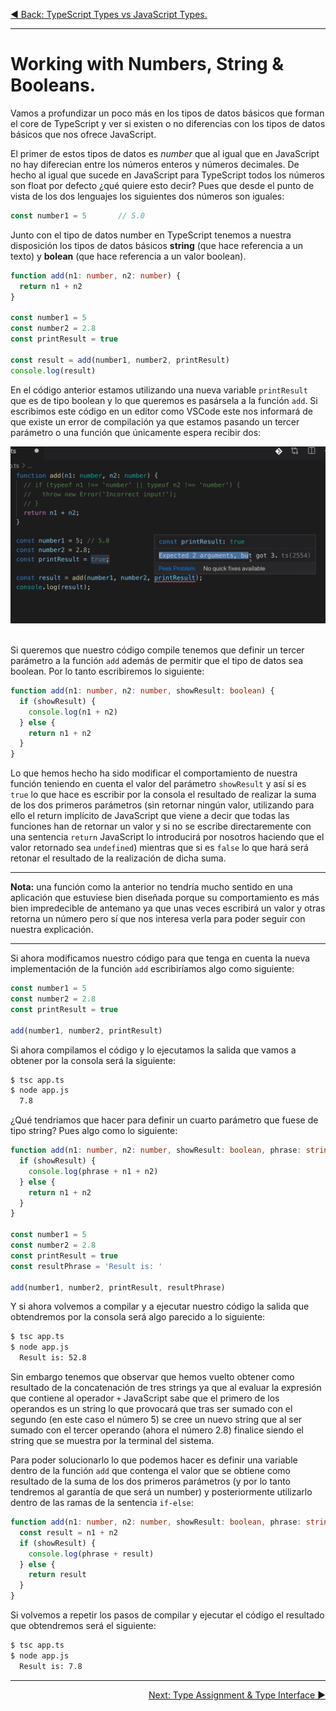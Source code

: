 <p align="left">
 <a href="02_03.md">◀ Back: TypeScript Types vs JavaScript Types.</a>
</p>

---

# Working with Numbers, String & Booleans.

Vamos a profundizar un poco más en los tipos de datos básicos que forman el core de TypeScript y ver si existen o no diferencias con los tipos de datos básicos que nos ofrece JavaScript.

El primer de estos tipos de datos es *number* que al igual que en JavaScript no hay diferecian entre los números enteros y números decimales. De hecho al igual que sucede en JavaScript para TypeScript todos los números son float por defecto ¿qué quiere esto decir? Pues que desde el punto de vista de los dos lenguajes los siguientes dos números son iguales:

```ts
const number1 = 5       // 5.0
```

Junto con el tipo de datos number en TypeScript tenemos a nuestra disposición los tipos de datos básicos **string** (que hace referencia a un texto) y **bolean** (que hace referencia a un valor boolean). 

```ts
function add(n1: number, n2: number) {
  return n1 + n2
}

const number1 = 5
const number2 = 2.8
const printResult = true

const result = add(number1, number2, printResult)
console.log(result)
```

En el código anterior estamos utilizando una nueva variable `printResult` que es de tipo boolean y lo que queremos es pasársela a la función `add`. Si escribimos este código en un editor como VSCode este nos informará de que existe un error de compilación ya que estamos pasando un tercer parámetro o una función que únicamente espera recibir dos:

<div style='text-align: center'>
  <img src='images/02_02.png' />
</div>
<br />

Si queremos que nuestro código compile tenemos que definir un tercer parámetro a la función `add` además de permitir que el tipo de datos sea boolean. Por lo tanto escribiremos lo siguiente:

```ts
function add(n1: number, n2: number, showResult: boolean) {
  if (showResult) {
    console.log(n1 + n2)
  } else {
    return n1 + n2
  }
}
```

Lo que hemos hecho ha sido modificar el comportamiento de nuestra función teniendo en cuenta el valor del parámetro `showResult` y así si es `true` lo que hace es escribir por la consola el resultado de realizar la suma de los dos primeros parámetros (sin retornar ningún valor, utilizando para ello el return implícito de JavaScript que viene a decir que todas las funciones han de retornar un valor y si no se escribe directaremente con una sentencia `return` JavaScript lo introducirá por nosotros haciendo que el valor retornado sea `undefined`) mientras que si es `false` lo que hará será retonar el resultado de la realización de dicha suma.

---
**Nota:** una función como la anterior no tendría mucho sentido en una aplicación que estuviese bien diseñada porque su comportamiento es más bien impredecible de antemano ya que unas veces escribirá un valor y otras retorna un número pero sí que nos interesa verla para poder seguir con nuestra explicación.

---

Si ahora modificamos nuestro código para que tenga en cuenta la nueva implementación de la función `add` escribiríamos algo como siguiente:

```ts
const number1 = 5
const number2 = 2.8
const printResult = true

add(number1, number2, printResult)
```

Si ahora compilamos el código y lo ejecutamos la salida que vamos a obtener por la consola será la siguiente:

```bash
$ tsc app.ts
$ node app.js
  7.8
```

¿Qué tendriamos que hacer para definir un cuarto parámetro que fuese de tipo string? Pues algo como lo siguiente:

```ts
function add(n1: number, n2: number, showResult: boolean, phrase: string) {
  if (showResult) {
    console.log(phrase + n1 + n2)
  } else {
    return n1 + n2
  }
}

const number1 = 5
const number2 = 2.8
const printResult = true
const resultPhrase = 'Result is: '

add(number1, number2, printResult, resultPhrase)
```

Y si ahora volvemos a compilar y a ejecutar nuestro código la salida que obtendremos por la consola será algo parecido a lo siguiente:

```bash
$ tsc app.ts
$ node app.js
  Result is: 52.8
```

Sin embargo tenemos que observar que hemos vuelto obtener como resultado de la concatenación de tres strings ya que al evaluar la expresión que contiene al operador `+` JavaScript sabe que el primero de los operandos es un string lo que provocará que tras ser sumado con el segundo (en este caso el número 5) se cree un nuevo string que al ser sumado con el tercer operando (ahora el número 2.8) finalice siendo el string que se muestra por la terminal del sistema.

Para poder solucionarlo lo que podemos hacer es definir una variable dentro de la función `add` que contenga el valor que se obtiene como resultado de la suma de los dos primeros parámetros (y por lo tanto tendremos al garantía de que será un number) y posteriormente utilizarlo dentro de las ramas de la sentencia `if-else`:

```ts
function add(n1: number, n2: number, showResult: boolean, phrase: string) {
  const result = n1 + n2
  if (showResult) {
    console.log(phrase + result)
  } else {
    return result
  }
}
```

Si volvemos a repetir los pasos de compilar y ejecutar el código el resultado que obtendremos será el siguiente:

```bash
$ tsc app.ts
$ node app.js
  Result is: 7.8
```

---

<p align="right">
 <a href="02_05.md">Next: Type Assignment & Type Interface ▶</a>
</p>
